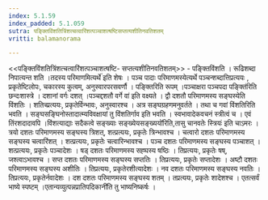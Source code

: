 ```yaml
---
index: 5.1.59
index_padded: 5.1.059
sutra: पङ्क्तिविंशतित्रिंशत्चत्वारिंशत्पञ्चाशत्षष्टिसप्तत्यशीतिनवतिशतम्
vritti: balamanorama

---
```

<<पङ्क्तिविंशतित्रिंशत्चत्वारिंशत्पञ्चाशत्षष्टि- सप्तत्यशीतिनवतिशतम्>> - पङ्क्तिविंशति । रूढिशब्दा निपात्यन्त शति ।तदस्य परिमाणमित्यर्थे॑ इति शेषः । पञ्च पादाः परिमाणमस्येत्यर्थे पञ्चन्शब्दात्तिप्रत्ययः , प्रकृतेष्टिलोपः, चकारस्य कुत्वम्, अनुस्वारपरसवर्णौ । पङ्क्तिरिति रूपम् ।पञ्चाक्षरा पञ्चपदा पङ्क्ति॑रिति छन्दःशास्त्रे । दशानां वर्गः दशत् ।पञ्चद्दशतौ वर्गे वा॑ इति वक्ष्यते । द्वौ दशतौ परिमाणमस्य सङ्घस्येति विंशतिः । शतिच्प्रत्ययः, प्रकृतेर्विन्भावः, अनुस्वारश्च । अत्र सङ्घग्रहणमनुवर्तते । तथा च गवां विंशतिरिति भवति । सङ्घसङ्घिनोस्तादात्म्यविवक्षायां तु विंशतिर्गाव इति भवति । स्वभावादेकवचनं स्त्रीत्वं च । एवं तिंरशदादावपि ।विंशत्याद्याः सदैकत्वे सङ्ख्याः सङ्ख्येयसङ्ख्ययो॑रिति,तासु चानवतेः स्त्रियः॑ इति चाऽमरः । त्रयो दशतः परिमाणमस्य सङ्घस्य त्रिशत्, शत्प्रत्ययः, प्रकृतेः त्रिन्भावश्च । चत्वारो दशतः परिमाणमस्य सङ्घस्य चत्वारिंशत् । शत्प्रत्ययः, प्रकृतेः चत्वारिन्भावश्च । पञ्च दशतः परिमाणमस्य सङ्घस्य पञ्चाशत् । शत्प्रत्ययः, प्रकृतेः पञ्चादेशः । षड् दशतः परिमाणमस्य सह्घस्य षष्ठिः । तिप्रत्ययः, प्रकृतेः षष्, जश्त्वाऽभावश्च । सप्त दशतः परिमाणमस्य सङ्घस्य सप्ततिः । तिप्रत्ययः, प्रकृतेः सप्तादेशः । अष्टौ दशतः परिमाणमस्य सङ्घस्य अशीतिः । तिप्रत्ययः, प्रकृतेरशीत्यादेशः । नव दशतः परिमाणमस्य सङ्घस्य नवतिः । तिप्रत्ययः, प्रकृतेर्नवादेशः । दश दशतः परिमाणमस्य सङ्घस्य शतम् । तप्रत्ययः, प्रकृतेः शादेशश्च । एतत्सर्वं भाष्ये स्पष्टम् ।एतान्यव्युत्पन्नप्रातिपदिकानी॑ति तु भाष्यनिष्कर्षः । 